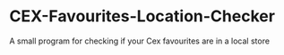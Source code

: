 # CEX-Favourites-Location-Checker
A small program for checking if your Cex favourites are in a local store
